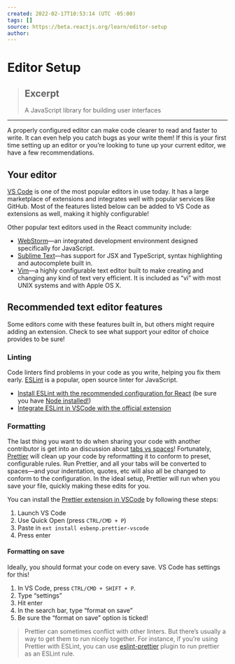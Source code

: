 ```yaml
---
created: 2022-02-17T10:53:14 (UTC -05:00)
tags: []
source: https://beta.reactjs.org/learn/editor-setup
author:
---
```


# Editor Setup

> ## Excerpt
>
> A JavaScript library for building user interfaces

---

A properly configured editor can make code clearer to read and faster to write. It can even help you catch bugs as your write them! If this is your first time setting up an editor or you’re looking to tune up your current editor, we have a few recommendations.

## Your editor

[VS Code](https://code.visualstudio.com/) is one of the most popular editors in use today. It has a large marketplace of extensions and integrates well with popular services like GitHub. Most of the features listed below can be added to VS Code as extensions as well, making it highly configurable!

Other popular text editors used in the React community include:

- [WebStorm](https://www.jetbrains.com/webstorm/)—an integrated development environment designed specifically for JavaScript.
- [Sublime Text](https://www.sublimetext.com/)—has support for JSX and TypeScript, syntax highlighting and autocomplete built in.
- [Vim](https://www.vim.org/)—a highly configurable text editor built to make creating and changing any kind of text very efficient. It is included as “vi” with most UNIX systems and with Apple OS X.

## Recommended text editor features

Some editors come with these features built in, but others might require adding an extension. Check to see what support your editor of choice provides to be sure!

### Linting

Code linters find problems in your code as you write, helping you fix them early. [ESLint](https://eslint.org/) is a popular, open source linter for JavaScript.

- [Install ESLint with the recommended configuration for React](https://www.npmjs.com/package/eslint-config-react-app) (be sure you have [Node installed!](https://nodejs.org/en/download/current/))
- [Integrate ESLint in VSCode with the official extension](https://marketplace.visualstudio.com/items?itemName=dbaeumer.vscode-eslint)

### Formatting

The last thing you want to do when sharing your code with another contributor is get into an discussion about [tabs vs spaces](https://www.google.com/search?q=tabs+vs+spaces)! Fortunately, [Prettier](https://prettier.io/) will clean up your code by reformatting it to conform to preset, configurable rules. Run Prettier, and all your tabs will be converted to spaces—and your indentation, quotes, etc will also all be changed to conform to the configuration. In the ideal setup, Prettier will run when you save your file, quickly making these edits for you.

You can install the [Prettier extension in VSCode](https://marketplace.visualstudio.com/items?itemName=esbenp.prettier-vscode) by following these steps:

1.  Launch VS Code
2.  Use Quick Open (press `CTRL/CMD + P`)
3.  Paste in `ext install esbenp.prettier-vscode`
4.  Press enter

#### Formatting on save

Ideally, you should format your code on every save. VS Code has settings for this!

1.  In VS Code, press `CTRL/CMD + SHIFT + P`.
2.  Type “settings”
3.  Hit enter
4.  In the search bar, type “format on save”
5.  Be sure the “format on save” option is ticked!

> Prettier can sometimes conflict with other linters. But there’s usually a way to get them to run nicely together. For instance, if you’re using Prettier with ESLint, you can use [eslint-prettier](https://github.com/prettier/eslint-plugin-prettier) plugin to run prettier as an ESLint rule.
